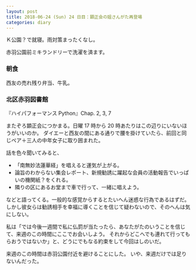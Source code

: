 ```yaml
---
layout: post
title: 2018-06-24 (Sun) 24 日目：顕正会の姐さんがた再登場
categories: diary
---
```


Ｋ公園？で就寝。雨対策まったくなし。

赤羽公園前ミキランドリーで洗濯を済ます。

### 朝食

西友の売れ残り弁当、牛乳。

### 北区赤羽図書館

『ハイパフォーマンス Python』Chap. 2, 3, 7

またぞろ顕正会につかまる。日曜 17 時から 20 時あたりはこの辺りにいないほうがいいのか。
ダイエーと西友の間にある通りで腰を掛けていたら、前回と同じペア＋三人の中年女子に取り囲まれた。

話を色々聞いてみると、

* 「南無妙法蓮華経」を唱えると運気が上がる。
* 論旨のわからない集会レポート、新規勧誘に躍起な会員の活動報告でいっぱいの機関紙？をくれる。
* 隣りの区にあるお堂まで車で行って、一緒に唱えよう。

などと語ってくる。一般的な感覚からするとたいへん迷惑な行為であるはずだ。
しかし彼女らは勧誘相手を幸福に導くことを信じて疑わないので、そのへんは気にしない。

私は「では今後一週間で私に仏罰が当たったら、あなたがたのいうことを信じて、来週のこの時間にここでお会いしよう。
それからどこへでも連れて行ってもらおうではないか」と、どうにでもなる約束をして今回はしのいだ。

来週のこの時間は赤羽公園付近を避けることにした。
いや、来週だけでは足りないんだった。
